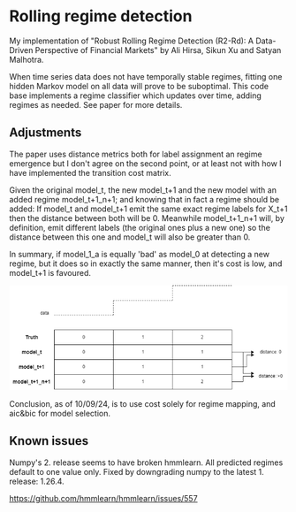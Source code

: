 # Rolling regime detection
My implementation of "Robust Rolling Regime Detection (R2-Rd): A Data-Driven Perspective of Financial Markets" by Ali Hirsa, Sikun Xu and Satyan Malhotra.

When time series data does not have temporally stable regimes, fitting one hidden Markov model on all data will prove to be suboptimal.
This code base implements a regime classifier which updates over time, adding regimes as needed.
See paper for more details.

## Adjustments
The paper uses distance metrics both for label assignment an regime emergence but I don't agree on the second point, or at least not with how I have implemented the transition cost matrix.

Given the original model_t, the new model_t+1 and the new model with an added regime model_t+1_n+1; and knowing that in fact a regime should be added:
If model_t and model_t+1 emit the same exact regime labels for X_t+1 then the distance between both will be 0. Meanwhile model_t+1_n+1 will, by definition, emit different labels (the original ones plus a new one) so the distance between this one and model_t will also be greater than 0.

In summary, if model_1_a is equally 'bad' as model_0 at detecting a new regime, but it does so in exactly the same manner, then it's cost is low, and model_t+1 is favoured.

![](distance_metric_flaw.png)


Conclusion, as of 10/09/24, is to use cost solely for regime mapping, and aic&bic for model selection.


## Known issues
Numpy's 2. release seems to have broken hmmlearn. All predicted regimes default to one value only.
Fixed by downgrading numpy to the latest 1. release: 1.26.4.

https://github.com/hmmlearn/hmmlearn/issues/557


